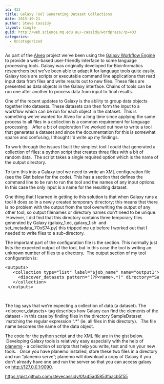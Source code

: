 ```yaml
---
id: 433
title: Galaxy Tool Generating Dataset Collections
date: 2015-10-21
author: Steve Cassidy
layout: single
guid: http://web.science.mq.edu.au/~cassidy/wordpress/?p=433
categories:
  - Uncategorized
---
```

As part of the [Alveo](http://alveo.edu.au/) project we've been using the [Galaxy Workflow Engine](http://galaxyproject.org/) to provide a web-based user-friendly interface to some language processing tools. Galaxy was originally developed for Bioinformatics researchers but we've been able to adapt it for language tools quite easily. Galaxy tools are scripts or executable command line applications that read input data from files and write results out to new files. These files are presented as data objects in the Galaxy interface. Chains of tools can be run one after another to process data from input to final results.

One of the recent updates to Galaxy is the ability to group data objects together into datasets. These datasets can then form the input to a workflow which can be run for each object in the dataset.  This is something we've wanted for Alveo for a long time since applying the same process to all files in a collection is a common requirement for language processing.   After a bit of exploration I've worked out how to write a tool that generates a dataset and since the documentation for this is somewhat sparse and confusing, I thought I'd write up my findings.

<!--more-->

To work through the issues I built the simplest tool I could that generated a collection of files: a python script that creates three files with a bit of random data.  The script takes a single required option which is the name of the output directory.

To turn this into a Galaxy tool we need to write an XML configuration file (see the Gist below for the code). This has a section that defines the command line to be run to run the tool and the names of any input options. In this case the only input is a name for the resulting dataset.

One thing that I learned in getting to this solution is that when Galaxy runs a tool it does so in a newly created temporary directory; this means that there is no problem with the output from the tool overwriting the output of any other tool, so output filenames or directory names don't need to be unique.  However, I did find that this directory contains three temporary files generated by Galaxy (galaxy\_1.ec, galaxy\_1.sh  and set\_metadata\_7OxS74.py) this tripped me up before I worked out that I needed to write files to a sub-directory.

The important part of the configuration file is the <outputs> section. This normally just lists the expected output of the tool, but in this case the tool is writing an unknown number of files to a directory.  The output section of my tool configuration is:

<pre>&lt;outputs&gt;
   &lt;collection type="list" label="$job_name" name="output1"&gt;
     &lt;discover_datasets pattern="(?P&lt;name&gt;.*)" directory="SampleDataset" /&gt;
   &lt;/collection&gt;
 &lt;/outputs&gt;</pre>

&nbsp;

The <collection> tag says that we're expecting a collection of data (a dataset). The <discover_datasets> tag describes how Galaxy can find the elements of the dataset - in this case by finding files in the directory SampleDataset  matching the regular expression &#8220;.*&#8221; (ie. all files in this directory).   The file name becomes the name of the data object.

The code for the python script and the XML file are in the gist below.  Developing Galaxy tools is relatively easy especially with the help of [planemo](http://planemo.readthedocs.org/en/latest/) - a collection of scripts that help you write, test and run your new tools.   Once you have planemo installed, store these two files in a directory and run &#8220;planemo serve&#8221;; planemo will download a copy of Galaxy if you don't already have one and run the server so that you can access galaxy on http://127.0.0.1:9090.

https://gist.github.com/stevecassidy/0fa45ad5853faacb5f55

&nbsp;
